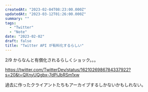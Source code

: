 ```yaml
---
createdAt: "2023-02-04T08:23:00.000Z"
updatedAt: "2023-03-12T01:26:00.000Z"
summary: ""
tags:
  - "Twitter"
  - "Note"
date: "2023-02-02"
draft: false
title: "Twitter API が有料化するらしい"
---
```


2/9 からなんと有償化されるらしくショック。。。

https://twitter.com/TwitterDev/status/1621026986784337922?s=20&t=QXnyUQgbx-7dPiJbRSm1xw

過去に作ったクライアントたちもアーカイブするしかないかもしれない。
